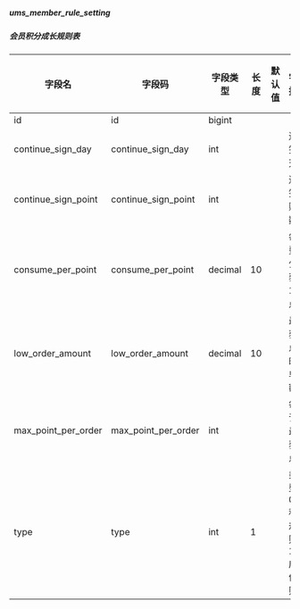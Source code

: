 
##### ums_member_rule_setting
##### 会员积分成长规则表
|字段名|字段码|字段类型|长度|默认值|字段描述|是否主键|
|----|----|----|----|----|----|----|
|id|id|bigint||||Y|
|continue_sign_day|continue_sign_day|int|||连续签到天数||
|continue_sign_point|continue_sign_point|int|||连续签到赠送数量||
|consume_per_point|consume_per_point|decimal|10||每消费多少元获取1个点||
|low_order_amount|low_order_amount|decimal|10||最低获取点数的订单金额||
|max_point_per_order|max_point_per_order|int|||每笔订单最高获取点数||
|type|type|int|1||类型：0->积分规则；1->成长值规则||
